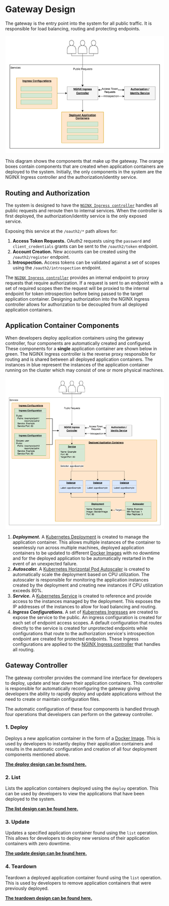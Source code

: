 # Gateway Design

The gateway is the entry point into the system for all public traffic. It is responsible for load balancing, routing and protecting endpoints.

![Gateway Image](./gateway.png)

This diagram shows the components that make up the gateway. The orange boxes contain components that are created when application containers are deployed to the system. Initially, the only components in the system are the NGINX Ingress controller and the authorization/identity service.

## Routing and Authorization

The system is designed to have the [`NGINX Ingress controller`](https://github.com/AllanKerr/Services/blob/master/gateway/ingress.yaml) handles all public requests and reroute then to internal services. When the controller is first deployed, the authorization/identity service is the only exposed service.

Exposing this service at the `/oauth2/*` path allows for:
1. **Access Token Requests.** OAuth2 requests using the `password` and `client_credentials` grants can be sent to the `/oauth2/token` endpoint.
2. **Account Creation.** New accounts can be created using the `/oauth2/register` endpoint.
3. **Introspection.** Access tokens can be validated against a set of scopes using the `/oauth2/introspection` endpoint.

The [`NGINX Ingress controller`](https://github.com/AllanKerr/Services/blob/master/gateway/ingress.yaml) provides an internal endpoint to proxy requests that require authorization. If a request is sent to an endpoint with a set of required scopes then the request will be proxied to the internal endpoint for token introspection before being passed to the target application container. Designing authorization into the NGINX Ingress controller allows for authorization to be decoupled from all deployed application containers.

## Application Container Components
When developers deploy application containers using the gateway controller, four components are automatically created and configured. These components for a **single** application container are shown below in green. The NGINX Ingress controller is the reverse proxy responsible for routing and is shared between all deployed application containers. The instances in blue represent the instances of the application container running on the cluster which may consist of one or more physical machines.

![Deploy Components Image](./deploy.png)

1. ***Deployment.*** A [Kubernetes Deployment](https://kubernetes.io/docs/concepts/workloads/controllers/deployment/) is created to manage the application container. This allows multiple instances of the container to seamlessly run across multiple machines, deployed application containers to be updated to different [Docker Images](https://docs.docker.com/get-started/part2/) with no downtime and for the deployed application to be automatically restarted in the event of an unexpected failure.
2. ***Autoscaler.*** A [Kubernetes Horizontal Pod Autoscaler](https://kubernetes.io/docs/tasks/run-application/horizontal-pod-autoscale/) is created to automatically scale the deployment based on CPU utilization. The autoscaler is responsible for monitoring the application instances created by the deployment and creating new instances if CPU utilization exceeds 80%.
3. ***Service.*** A [Kubernetes Service](https://kubernetes.io/docs/concepts/services-networking/service/) is created to reference and provide access to the instances managed by the deployment. This exposes the IP addresses of the instances to allow for load balancing and routing.
4. ***Ingress Configurations.*** A set of [Kubernetes Ingresses](https://kubernetes.io/docs/concepts/services-networking/ingress/) are created to expose the service to the public. An ingress configuration is created for each set of endpoint access scopes. A default configuration that routes directly to the service is created for unprotected endpoints while configurations that route to the authorization service's introspection endpoint are created for protected endpoints. These Ingress configurations are applied to the [NGINX Ingress controller](https://github.com/kubernetes/ingress-nginx) that handles all routing.

## Gateway Controller

The gateway controller provides the command line interface for developers to deploy, update and tear down their application containers. This controller is responsible for automatically reconfiguring the gateway giving developers the ability to rapidly deploy and update applications without the need to create or maintain configuration files.

The automatic configuration of these four components is handled through four operations that developers can perform on the gateway controller.

### 1. Deploy
Deploys a new application container in the form of a [Docker Image](https://docs.docker.com/get-started/part2/). This is used by developers to instantly deploy their application containers and results in the automatic configuration and creation of all four deployment components mentioned above.

**[The deploy design can be found here.](./deploy-command-design.md)**

### 2. List
Lists the application containers deployed using the `deploy` operation. This can be used by developers to view the applications that have been deployed to the system.

**[The list design can be found here.](./list-command-design.md)**

### 3. Update
Updates a specified application container found using the `list` operation. This allows for developers to deploy new versions of their application containers with zero downtime.

**[The update design can be found here.](./update-command-design.md)**

### 4. Teardown
Teardown a deployed application container found using the `list` operation. This is used by developers to remove application containers that were previously deployed.

**[The teardown design can be found here.](./teardown-command-design.md)**
